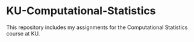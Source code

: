 # KU-Computational-Statistics
This repository includes my assignments for the Computational Statistics course at KU.
